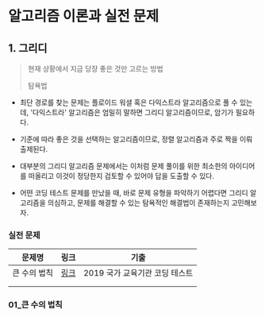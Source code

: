 # 알고리즘 이론과 실전 문제



## 1. 그리디

> 현재 상황에서 지금 당장 좋은 것만 고르는 방법
>
> 탐욕법

* 최단 경로를 찾는 문제는 플로이드 워셜 혹은 다익스트라 알고리즘으로 풀 수 있는데, '다익스트라' 알고리즘은 엄밀히 말하면 그리디 알고리즘이므로, 암기가 필요하다.
* 기준에 따라 좋은 것을 선택하는 알고리즘이므로, 정렬 알고리즘과 주로 짝을 이뤄 출제된다. 



* 대부분의 그리디 알고리즘 문제에서는 이처럼 문제 풀이를 위한 최소한의 아이디어를 떠올리고 이것이 정당한지 검토할 수 있어야 답을 도출할 수 있다.
* 어떤 코딩 테스트 문제를 만났을 때, 바로 문제 유형을 파악하기 어렵다면 그리디 알고리즘을 의심하고, 문제를 해결할 수 있는 탐욕적인 해결법이 존재하는지 고민해보자.

### 실전 문제

| 문제명       | 링크                 | 기출                           |
| ------------ | -------------------- | ------------------------------ |
| 큰 수의 법칙 | [링크](./ch03_01.py) | 2019 국가 교육기관 코딩 테스트 |
|              |                      |                                |
|              |                      |                                |

### 01_큰 수의 법칙